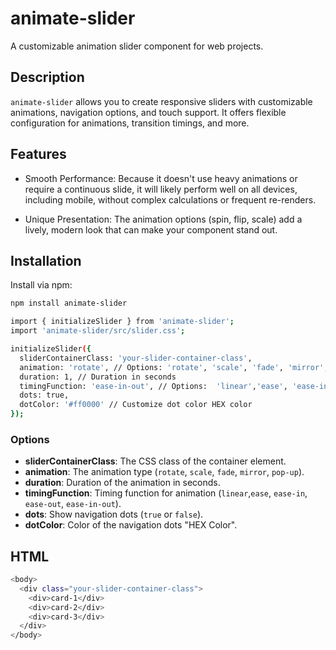 # animate-slider

A customizable animation slider component for web projects.

## Description

`animate-slider` allows you to create responsive sliders with customizable animations, navigation options, and touch support. It offers flexible configuration for animations, transition timings, and more.

## Features

- Smooth Performance: Because it doesn't use heavy animations or require a continuous slide, it will likely perform well on all devices, including mobile, without complex calculations or frequent re-renders.

- Unique Presentation: The animation options (spin, flip, scale) add a lively, modern look that can make your component stand out.

## Installation

Install via npm:

```bash
npm install animate-slider
```

```bash
import { initializeSlider } from 'animate-slider';
import 'animate-slider/src/slider.css';

initializeSlider({
  sliderContainerClass: 'your-slider-container-class',
  animation: 'rotate', // Options: 'rotate', 'scale', 'fade', 'mirror', 'pop-up'
  duration: 1, // Duration in seconds
  timingFunction: 'ease-in-out', // Options:  'linear','ease', 'ease-in', 'ease-out', 'ease-in-out'
  dots: true,
  dotColor: '#ff0000' // Customize dot color HEX color
});
```

### Options

- **sliderContainerClass**: The CSS class of the container element.
- **animation**: The animation type (`rotate`, `scale`, `fade`, `mirror`, `pop-up`).
- **duration**: Duration of the animation in seconds.
- **timingFunction**: Timing function for animation (`linear`,`ease`, `ease-in`, `ease-out`, `ease-in-out`).
- **dots**: Show navigation dots (`true` or `false`).
- **dotColor**: Color of the navigation dots "HEX Color".

## HTML

```bash
<body>
  <div class="your-slider-container-class">
    <div>card-1</div>
    <div>card-2</div>
    <div>card-3</div>
  </div>
</body>
```

